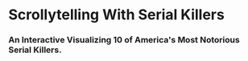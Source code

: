 # Scrollytelling With Serial Killers

### An Interactive Visualizing 10 of America's Most Notorious Serial Killers. 
